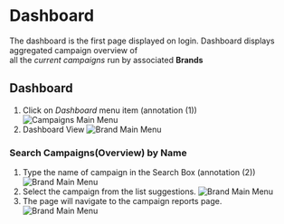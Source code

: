 # Dashboard

The dashboard is the first page displayed on login. Dashboard displays aggregated campaign overview of  
all the _current campaigns_ run by associated **Brands**

## Dashboard

1. Click on _Dashboard_ menu item (annotation (1))  
![Campaigns Main Menu](/documentation/images/bank/dashboard/viewall1.png)
2. Dashboard View
![Brand Main Menu](/documentation/images/bank/dashboard/dashboard1.png)

### Search Campaigns(Overview) by Name

1. Type the name of campaign in the Search Box (annotation (2))
![Brand Main Menu](/documentation/images/bank/dashboard/dashboard2.png)
2. Select the campaign from the list suggestions.
![Brand Main Menu](/documentation/images/bank/dashboard/dashboard3.png)
3. The page will navigate to the campaign reports page.
![Brand Main Menu](/documentation/images/bank/dashboard/dashboard4.png)



